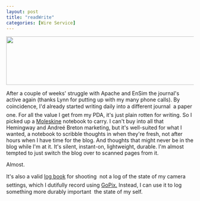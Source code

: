 ```yaml
---
layout: post
title: "readWrite"
categories: [Wire Service]
---
```

<img src="/pix2004/readWrite.jpg" width=807 height=130 border=0>

After a couple of weeks' struggle with Apache and EnSim the journal's active again (thanks Lynn for putting up with my many phone calls). By coincidence, I'd already started writing daily into a different journal &#151; a paper one. For all the value I get from my PDA, it's just plain rotten for writing. So I picked up a <a href="http://www.moleskine.com/eng/default.htm" target="mole">Moleskine</a> notebook to carry. I can't buy into all that Hemingway and Andre&eacute; Breton marketing, but it's well-suited for what I wanted, a notebook to scribble thoughts in when they're fresh, not after hours when I have time for the blog. And thoughts that might never be in the blog while I'm at it. It's silent, instant-on, lightweight, durable. I'm almost tempted to just switch the blog over to scanned pages from it.

Almost.

It's also a valid <a href="http://www.apug.org/forums/showthread.php?t=5903" target="mole">log book</a> for shooting &#151; not a log of the state of my camera settings, which I dutifully record using <a href="http://www.netacc.net/~rlmsmw/gpx_overview.htm" target="mole">GoPix.</a> Instead, I can use it to log something more durably important &#151; the state of my self.

<!--more-->

